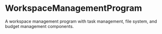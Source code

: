 # WorkspaceManagementProgram
A workspace management program with task management, file system, and budget management components.
